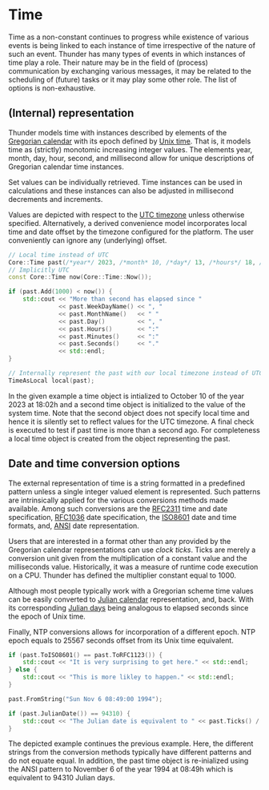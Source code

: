 # Time

Time as a non-constant continues to progress while existence of various events is being linked to each instance of time irrespective of the nature of such an event. Thunder has many types of events in which instances of time play a role. Their nature may be in the field of (process) communication by exchanging various messages, it may be related to the scheduling of (future) tasks or it may play some other role. The list of options is non-exhaustive.

## (Internal) representation

Thunder models time with instances described by elements of the [Gregorian calendar](https://en.wikipedia.org/wiki/Gregorian_calendar) with its epoch defined by [Unix time](https://en.wikipedia.org/wiki/Unix_time). That is, it models time as (strictly) monotomic increasing integer values. The elements year, month, day, hour, second, and millisecond allow for unique descriptions of Gregorian calendar time instances.

Set values can be individually retrieved. Time instances can be used in calculations and these instances can also be adjusted in millisecond decrements and increments.

Values are depicted with respect to the [UTC timezone](https://en.wikipedia.org/wiki/Coordinated_Universal_Time) unless otherwise specified. Alternatively, a derived convenience model incorporates local time and date offset by the timezone configured for the platform. The user conveniently can ignore any (underlying) offset.

```c++
// Local time instead of UTC
Core::Time past(/*year*/ 2023, /*month* 10, /*day*/ 13, /*hours*/ 18, /*minutes*/ 02, /*seconds 0 ,/* milliseconds*/ 0, /*local time*/ true);
// Implicitly UTC
const Core::Time now(Core::Time::Now());

if (past.Add(1000) < now()) {
    std::cout << "More than second has elapsed since "
              << past.WeekDayName() << ", "
              << past.MonthName()   << " "
              << past.Day()         << ", "
              << past.Hours()       << ":"
              << past.Minutes()     << ":"
              << past.Seconds()     << "."
              << std::endl;
}

// Internally represent the past with our local timezone instead of UTC
TimeAsLocal local(past);
```

In the given example a time object is intialized to October 10 of the year 2023 at 18:02h and a second time object is initialized to the value of the system time. Note that the second object does not specify local time and hence it is silently set to reflect values for the UTC timezone. A final check is executed to test if past time is more than a second ago. For completeness a local time object is created from the object representing the past.

## Date and time conversion options

The external representation of time is a string formatted in a predefined pattern unless a single integer valued element is represented. Such patterns are intrinsically applied for the various conversions methods made available. Among such conversions  are the [RFC2311](https://www.rfc-editor.org/rfc/rfc2311) time and date specification, [RFC1036](https://www.rfc-editor.org/rfc/rfc1036) date specification, the [ISO8601]() date and time formats, and, [ANSI](https://webstore.ansi.org/standards/incits/ansiincits301997) date representation.

Users that are interested in a format other than any provided by the Gregorian calendar representations can use *clock ticks*. Ticks are merely a conversion unit given from the multiplication of a constant value and the milliseconds value. Historically, it was a measure of runtime code execution on a CPU. Thunder has defined the multiplier constant equal to 1000.

Although most people typically work with a Gregorian scheme time values can be easily converted to [Julian calendar](https://en.wikipedia.org/wiki/Julian_calendar) representation, and, back. With its corresponding [Julian days](https://en.wikipedia.org/wiki/Julian_day) being analogous to elapsed seconds since the epoch of Unix time.

Finally, NTP conversions allows for incorporation of a different epoch. NTP epoch equals to 25567 seconds offset from its Unix time equivalent.

```c++
if (past.ToISO8601() == past.ToRFC1123()) {
    std::cout << "It is very surprising to get here." << std::endl;
} else {
    std::cout << "This is more likley to happen." << std::endl;
}

past.FromString("Sun Nov 6 08:49:00 1994");

if (past.JulianDate()) == 94310) {
    std::cout << "The Julian date is equivalent to " << past.Ticks() / Core::Time::TicksPerMilliSecond / Core::Time::MilliSecondsPerSecond << " seconds from the epoch of Unix Time." << std::endl;"
}

```
The depicted example continues the previous example. Here, the different strings from the conversion methods typically have different patterns and do not equate equal. In addition, the past time object is re-inialized using the ANSI pattern to November 6 of the year 1994 at 08:49h which is equivalent to 94310 Julian days.
